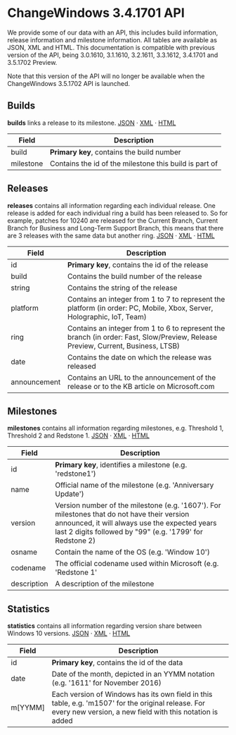 # ChangeWindows 3.4.1701 API
We provide some of our data with an API, this includes build information, release information and milestone information. All tables are available as JSON, XML and HTML. This documentation is compatible with previous version of the API, being 3.0.1610, 3.1.1610, 3.2.1611, 3.3.1612, 3.4.1701 and 3.5.1702 Preview.

Note that this version of the API will no longer be available when the ChangeWindows 3.5.1702 API is launched.

## Builds
**builds** links a release to its milestone.
[JSON](http://changewindows.org/api/cw/builds.json) &middot; [XML](http://changewindows.org/api/cw/builds.xml) &middot; [HTML](http://changewindows.org/api/cw/builds.html)

Field | Description
------------ | -------------
build | **Primary key**, contains the build number
milestone | Contains the id of the milestone this build is part of

## Releases
**releases** contains all information regarding each individual release. One release is added for each individual ring a build has been released to. So for example, patches for 10240 are released for the Current Branch, Current Branch for Business and Long-Term Support Branch, this means that there are 3 releases with the same data but another ring.
[JSON](http://changewindows.org/api/cw/releases.json) &middot; [XML](http://changewindows.org/api/cw/releases.xml) &middot; [HTML](http://changewindows.org/api/cw/releases.html)

Field | Description
------------ | -------------
id | **Primary key**, contains the id of the release
build | Contains the build number of the release
string | Contains the string of the release
platform | Contains an integer from 1 to 7 to represent the platform (in order: PC, Mobile, Xbox, Server, Holographic, IoT, Team)
ring | Contains an integer from 1 to 6 to represent the branch (in order: Fast, Slow/Preview, Release Preview, Current, Business, LTSB)
date | Contains the date on which the release was released
announcement | Contains an URL to the announcement of the release or to the KB article on Microsoft.com

## Milestones
**milestones** contains all information regarding milestones, e.g. Threshold 1, Threshold 2 and Redstone 1.
[JSON](http://changewindows.org/api/cw/milestones.json) &middot; [XML](http://changewindows.org/api/cw/milestones.xml) &middot; [HTML](http://changewindows.org/api/cw/milestones.html)

Field | Description
------------ | -------------
id | **Primary key**, identifies a milestone (e.g. 'redstone1')
name | Official name of the milestone (e.g. 'Anniversary Update')
version | Version number of the milestone (e.g. '1607'). For milestones that do not have their version announced, it will always use the expected years last 2 digits followed by "99" (e.g. '1799' for Redstone 2)
osname | Contain the name of the OS (e.g. 'Window 10')
codename | The official codename used within Microsoft (e.g. 'Redstone 1'
description | A description of the milestone

## Statistics
**statistics** contains all information regarding version share between Windows 10 versions.
[JSON](http://changewindows.org/api/cw/statistics.json) &middot; [XML](http://changewindows.org/api/cw/statistics.xml) &middot; [HTML](http://changewindows.org/api/cw/statistics.html)

Field | Description
------------ | -------------
id | **Primary key**, contains the id of the data
date | Date of the month, depicted in an YYMM notation (e.g. '1611' for November 2016)
m[YYMM] | Each version of Windows has its own field in this table, e.g. 'm1507' for the original release. For every new version, a new field with this notation is added